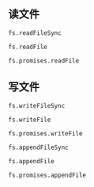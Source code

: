 ## 读文件

`fs.readFileSync`

`fs.readFile`

`fs.promises.readFile`

## 写文件

`fs.writeFileSync`

`fs.writeFile`

`fs.promises.writeFile`

`fs.appendFileSync`

`fs.appendFile`

`fs.promises.appendFile`

